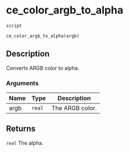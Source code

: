 # ce_color_argb_to_alpha
`script`
```gml
ce_color_argb_to_alpha(argb)
```

## Description
Converts ARGB color to alpha.

### Arguments
| Name | Type | Description |
| ---- | ---- | ----------- |
| argb | `real` | The ARGB color. |

## Returns
`real` The alpha.